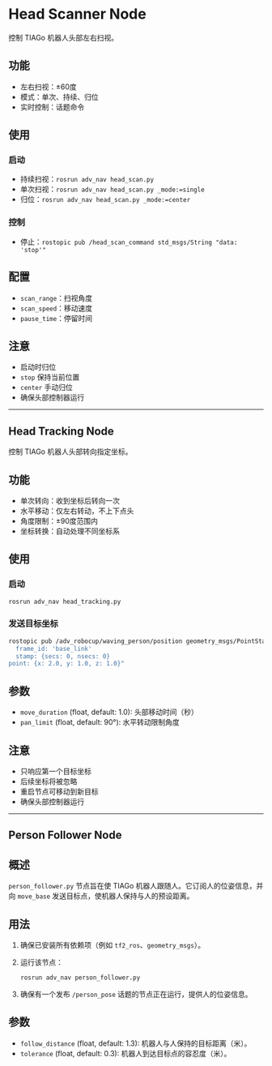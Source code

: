 # Head Scanner Node

控制 TIAGo 机器人头部左右扫视。

## 功能

- 左右扫视：±60度
- 模式：单次、持续、归位
- 实时控制：话题命令

## 使用

### 启动

- 持续扫视：`rosrun adv_nav head_scan.py`
- 单次扫视：`rosrun adv_nav head_scan.py _mode:=single`
- 归位：`rosrun adv_nav head_scan.py _mode:=center`

### 控制

- 停止：`rostopic pub /head_scan_command std_msgs/String "data: 'stop'"`

## 配置

- `scan_range`：扫视角度
- `scan_speed`：移动速度
- `pause_time`：停留时间

## 注意

- 启动时归位
- `stop` 保持当前位置
- `center` 手动归位
- 确保头部控制器运行

---

## Head Tracking Node

控制 TIAGo 机器人头部转向指定坐标。

## 功能

- 单次转向：收到坐标后转向一次
- 水平移动：仅左右转动，不上下点头
- 角度限制：±90度范围内
- 坐标转换：自动处理不同坐标系

## 使用

### 启动

```bash
rosrun adv_nav head_tracking.py
```

### 发送目标坐标

```bash
rostopic pub /adv_robocup/waving_person/position geometry_msgs/PointStamped "header:
  frame_id: 'base_link'
  stamp: {secs: 0, nsecs: 0}
point: {x: 2.0, y: 1.0, z: 1.0}"
```

## 参数

- `move_duration` (float, default: 1.0): 头部移动时间（秒）
- `pan_limit` (float, default: 90°): 水平转动限制角度

## 注意

- 只响应第一个目标坐标
- 后续坐标将被忽略
- 重启节点可移动到新目标
- 确保头部控制器运行

---

## Person Follower Node

## 概述

`person_follower.py` 节点旨在使 TIAGo 机器人跟随人。它订阅人的位姿信息，并向 `move_base` 发送目标点，使机器人保持与人的预设距离。

## 用法

1. 确保已安装所有依赖项（例如 `tf2_ros`、`geometry_msgs`）。
2. 运行该节点：

    ```bash
    rosrun adv_nav person_follower.py
    ```

3. 确保有一个发布 `/person_pose` 话题的节点正在运行，提供人的位姿信息。

## 参数

- `follow_distance` (float, default: 1.3): 机器人与人保持的目标距离（米）。
- `tolerance` (float, default: 0.3): 机器人到达目标点的容忍度（米）。

